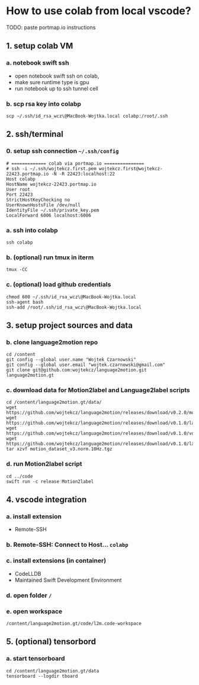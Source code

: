 # How to use colab from local vscode?
TODO: paste portmap.io instructions

## 1. setup colab VM

### a. notebook swift ssh
* open notebook swift ssh on colab, 
* make sure runtime type is gpu
* run notebook up to ssh tunnel cell

### b. scp rsa key into colabp
```
scp ~/.ssh/id_rsa_wcz\@MacBook-Wojtka.local colabp:/root/.ssh
```

## 2. ssh/terminal

### 0. setup ssh connection ```~/.ssh/config```
```
# ============= colab via portmap.io ===============
# ssh -i ~/.ssh/wojtekcz.first.pem wojtekcz.first@wojtekcz-22423.portmap.io -N -R 22423:localhost:22
Host colabp
HostName wojtekcz-22423.portmap.io
User root
Port 22423
StrictHostKeyChecking no
UserKnownHostsFile /dev/null
IdentityFile ~/.ssh/private_key.pem
LocalForward 6006 localhost:6006
```

### a. ssh into colabp
```
ssh colabp
```

### b. (optional) run tmux in iterm
```
tmux -CC
```

### c. (optional) load github credentials
```
chmod 600 ~/.ssh/id_rsa_wcz\@MacBook-Wojtka.local
ssh-agent bash
ssh-add /root/.ssh/id_rsa_wcz\@MacBook-Wojtka.local
```
## 3. setup project sources and data
### b. clone language2motion repo
```
cd /content
git config --global user.name "Wojtek Czarnowski"
git config --global user.email "wojtek.czarnowski@gmail.com"
git clone git@github.com:wojtekcz/language2motion.git language2motion.gt
```

### c. download data for Motion2label and Language2label scripts
```
cd /content/language2motion.gt/data/
wget https://github.com/wojtekcz/language2motion/releases/download/v0.2.0/motion_dataset_v3.norm.10Hz.tgz
wget https://github.com/wojtekcz/language2motion/releases/download/v0.1.0/labels_ds_v2.csv
wget https://github.com/wojtekcz/language2motion/releases/download/v0.1.0/vocab.txt
wget https://github.com/wojtekcz/language2motion/releases/download/v0.1.0/labels_ds_v2.balanced.515.csv
tar xzvf motion_dataset_v3.norm.10Hz.tgz
```

### d. run Motion2label script
```
cd ../code
swift run -c release Motion2label
```

## 4. vscode integration

### a. install extension
- Remote-SSH

### b. Remote-SSH: Connect to Host... ```colabp```

### c. install extensions (in container)
- CodeLLDB
- Maintained Swift Development Environment

### d. open folder ```/```

### e. open workspace
```
/content/language2motion.gt/code/l2m.code-workspace
```

## 5. (optional) tensorbord

### a. start tensorboard
```
cd /content/language2motion.gt/data
tensorboard --logdir tboard
```
